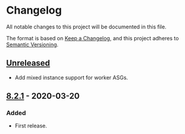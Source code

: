 # Changelog

All notable changes to this project will be documented in this file.

The format is based on [Keep a Changelog](https://keepachangelog.com/en/1.0.0/),
and this project adheres to [Semantic Versioning](https://semver.org/spec/v2.0.0.html).

## [Unreleased]

- Add mixed instance support for worker ASGs.

## [8.2.1] - 2020-03-20

### Added

- First release.

[Unreleased]: https://github.com/giantswarm/aws-operator/compare/v8.2.1...HEAD
[8.2.1]: https://github.com/giantswarm/aws-operator/releases/tag/v8.2.1

